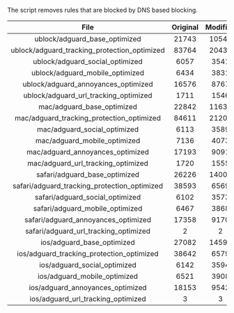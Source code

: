 The script removes rules that are blocked by DNS based blocking.


| File | Original | Modified |
|:----:|:-----:|:-----:|
| ublock/adguard_base_optimized | 21743 | 10547 |
| ublock/adguard_tracking_protection_optimized | 83764 | 20432 |
| ublock/adguard_social_optimized | 6057 | 3541 |
| ublock/adguard_mobile_optimized | 6434 | 3831 |
| ublock/adguard_annoyances_optimized | 16576 | 8767 |
| ublock/adguard_url_tracking_optimized | 1711 | 1546 |
| mac/adguard_base_optimized | 22842 | 11635 |
| mac/adguard_tracking_protection_optimized | 84611 | 21205 |
| mac/adguard_social_optimized | 6113 | 3589 |
| mac/adguard_mobile_optimized | 7136 | 4073 |
| mac/adguard_annoyances_optimized | 17193 | 9091 |
| mac/adguard_url_tracking_optimized | 1720 | 1555 |
| safari/adguard_base_optimized | 26226 | 14005 |
| safari/adguard_tracking_protection_optimized | 38593 | 6569 |
| safari/adguard_social_optimized | 6102 | 3573 |
| safari/adguard_mobile_optimized | 6467 | 3868 |
| safari/adguard_annoyances_optimized | 17358 | 9170 |
| safari/adguard_url_tracking_optimized | 2 | 2 |
| ios/adguard_base_optimized | 27082 | 14593 |
| ios/adguard_tracking_protection_optimized | 38642 | 6579 |
| ios/adguard_social_optimized | 6142 | 3594 |
| ios/adguard_mobile_optimized | 6521 | 3908 |
| ios/adguard_annoyances_optimized | 18153 | 9542 |
| ios/adguard_url_tracking_optimized | 3 | 3 |